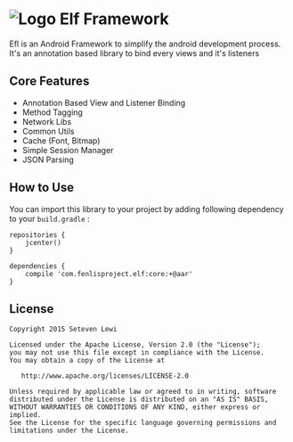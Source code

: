 # ![Logo](https://github.com/fenli/elf/blob/master/core/src/main/res/mipmap-mdpi/ic_launcher.png) Elf Framework
Efl is an Android Framework to simplify the android development process.
It's an annotation based library to bind every views and it's listeners

## Core Features
- Annotation Based View and Listener Binding
- Method Tagging
- Network Libs
- Common Utils
- Cache (Font, Bitmap)
- Simple Session Manager
- JSON Parsing

## How to Use
You can import this library to your project by adding following dependency to your `build.gradle` :
```
repositories {
    jcenter()
}

dependencies {
    compile 'com.fenlisproject.elf:core:+@aar'
}
```

## License

    Copyright 2015 Seteven Lewi

    Licensed under the Apache License, Version 2.0 (the "License");
    you may not use this file except in compliance with the License.
    You may obtain a copy of the License at

       http://www.apache.org/licenses/LICENSE-2.0

    Unless required by applicable law or agreed to in writing, software
    distributed under the License is distributed on an "AS IS" BASIS,
    WITHOUT WARRANTIES OR CONDITIONS OF ANY KIND, either express or implied.
    See the License for the specific language governing permissions and
    limitations under the License.
